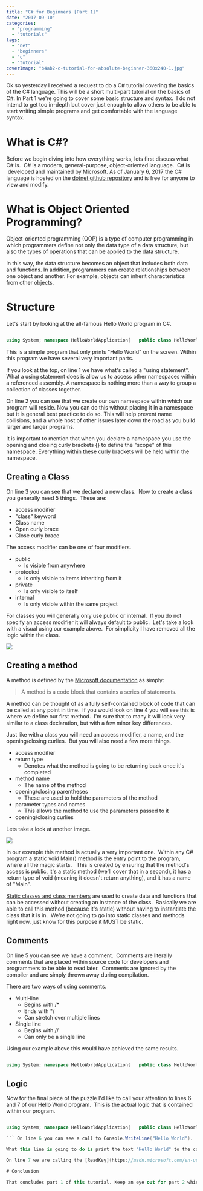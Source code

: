 ```yaml
---
title: "C# for Beginners [Part 1]"
date: "2017-09-10"
categories: 
  - "programming"
  - "tutorials"
tags: 
  - "net"
  - "beginners"
  - "c"
  - "tutorial"
coverImage: "b4ab2-c-tutorial-for-absolute-beginner-360x240-1.jpg"
---
```


Ok so yesterday I received a request to do a C# tutorial covering the basics of the C# language. This will be a short multi-part tutorial on the basics of C#. In Part 1 we're going to cover some basic structure and syntax.  I do not intend to get too in-depth but cover just enough to allow others to be able to start writing simple programs and get comfortable with the language syntax.

# What is C#?

Before we begin diving into how everything works, lets first discuss what C# is.  C# is a modern, general-purpose, object-oriented language.  C# is  developed and maintained by Microsoft. As of January 6, 2017 the C# language is hosted on the [dotnet github repository](https://github.com/dotnet/csharplang) and is free for anyone to view and modify.

# What is Object Oriented Programming?

Object-oriented programming (OOP) is a type of computer programming in which programmers define not only the data type of a data structure, but also the types of operations that can be applied to the data structure.

In this way, the data structure becomes an object that includes both data and functions. In addition, programmers can create relationships between one object and another. For example, objects can inherit characteristics from other objects.

# Structure

Let's start by looking at the all-famous Hello World program in C#.

```csharp

using System; namespace HelloWorldApplication{   public class HelloWorld{     public static void Main(string[] args){       /* my first program in C# */       Console.WriteLine("Hello World");       Console.ReadKey();     }   } }

```

This is a simple program that only prints "Hello World" on the screen. Within this program we have several very important parts.

If you look at the top, on line 1 we have what's called a "using statement". What a using statement does is allow us to access other namespaces within a referenced assembly. A namespace is nothing more than a way to group a collection of classes together.

On line 2 you can see that we create our own namespace within which our program will reside. Now you can do this without placing it in a namespace but it is general best practice to do so. This will help prevent name collisions, and a whole host of other issues later down the road as you build larger and larger programs.

It is important to mention that when you declare a namespace you use the opening and closing curly brackets {} to define the "scope" of this namespace. Everything within these curly brackets will be held within the namespace.

## Creating a Class

On line 3 you can see that we declared a new class.  Now to create a class you generally need 5 things.  These are:

- access modifier
- "class" keyword
- Class name
- Open curly brace
- Close curly brace

The access modifier can be one of four modifiers.

- public
    - Is visible from anywhere
- protected
    - Is only visible to items inheriting from it
- private
    - Is only visible to itself
- internal
    - Is only visible within the same project

For classes you will generally only use public or internal.  If you do not specify an access modifier it will always default to public.  Let's take a look with a visual using our example above.  For simplicity I have removed all the logic within the class.

[![](images/Untitled.png)](http://dccoder.local/wp-content/uploads/2017/09/Untitled.png)

## Creating a method

A method is defined by the [Microsoft documentation](https://docs.microsoft.com/en-us/dotnet/csharp/programming-guide/classes-and-structs/methods) as simply:

> A method is a code block that contains a series of statements.

A method can be thought of as a fully self-contained block of code that can be called at any point in time.  If you would look on line 4 you will see this is where we define our first method.  I'm sure that to many it will look very similar to a class declaration, but with a few minor key differences.

Just like with a class you will need an access modifier, a name, and the opening/closing curlies.  But you will also need a few more things.

- access modifier
- return type
    - Denotes what the method is going to be returning back once it's completed
- method name
    - The name of the method
- opening/closing parentheses
    - These are used to hold the parameters of the method
- parameter types and names
    - This allows the method to use the parameters passed to it
- opening/closing curlies

Lets take a look at another image.

[![](images/Untitled-1.png)](http://dccoder.local/wp-content/uploads/2017/09/Untitled-1.png)

In our example this method is actually a very important one.  Within any C# program a static void Main() method is the entry point to the program, where all the magic starts.   This is created by ensuring that the method's access is public, it's a static method (we'll cover that in a second), it has a return type of void (meaning it doesn't return anything), and it has a name of "Main".

[Static classes and class members](https://msdn.microsoft.com/en-us/library/79b3xss3(v=vs.80).aspx) are used to create data and functions that can be accessed without creating an instance of the class.  Basically we are able to call this method (because it's static) without having to instantiate the class that it is in.  We're not going to go into static classes and methods right now, just know for this purpose it MUST be static.

## Comments

On line 5 you can see we have a comment.  Comments are literally comments that are placed within source code for developers and programmers to be able to read later.  Comments are ignored by the compiler and are simply thrown away during compilation.

There are two ways of using comments.

- Multi-line
    - Begins with /\*
    - Ends with \*/
    - Can stretch over multiple lines
- Single line
    - Begins with //
    - Can only be a single line

Using our example above this would have achieved the same results.

```csharp

using System; namespace HelloWorldApplication{   public class HelloWorld{     public static void Main(string[] args){       // my first program in C#       Console.WriteLine("Hello World");       Console.ReadKey();     }   } }

```

## Logic

Now for the final piece of the puzzle I'd like to call your attention to lines 6 and 7 of our Hello World program.  This is the actual logic that is contained within our program.

```csharp

using System; namespace HelloWorldApplication{   public class HelloWorld{     public static void Main(string[] args){       // my first program in C#       Console.WriteLine("Hello World");       Console.ReadKey();     }   } }

``` On line 6 you can see a call to Console.WriteLine("Hello World").  What this is doing is calling the static class "Console" and calling the static method within this class called [WriteLine](https://msdn.microsoft.com/en-us/library/system.console.writeline(v=vs.110).aspx).  Along with this we are passing in a [string](https://docs.microsoft.com/en-us/dotnet/csharp/programming-guide/strings/) as a parameter.

What this line is going to do is print the text "Hello World" to the console.  Nothing more, nothing less.

On line 7 we are calling the [ReadKey](https://msdn.microsoft.com/en-us/library/system.console.readkey(v=vs.110).aspx) method within the Console class.  The ReadKey method is going to sit there waiting for user input.  Traditionally you would actually get back whatever the user typed in for further processing.  Here we are just using it to force the program to wait before completing.  Without this line our program would open, print out "Hello World" on the console, and then immediately close as it would have nothing to stop it from completing.

# Conclusion

That concludes part 1 of this tutorial. Keep an eye out for part 2 which will be coming shortly!
